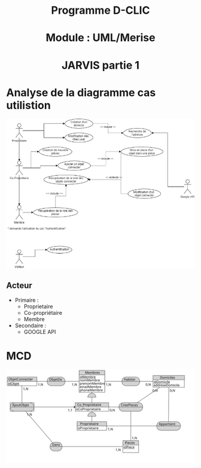 # <center>Programme D-CLIC
# <center> Module : UML/Merise
# <center> JARVIS partie 1



# Analyse de la diagramme cas utilistion

<img src="./assets/img/jarvis_usecase.png">


## Acteur 
* Primaire :
	* Proprietaire
	* Co-propriétaire
	* Membre
* Secondaire :
	* GOOGLE API




# MCD 
<img src="./assets/img/jarvis_mcd.svg">
